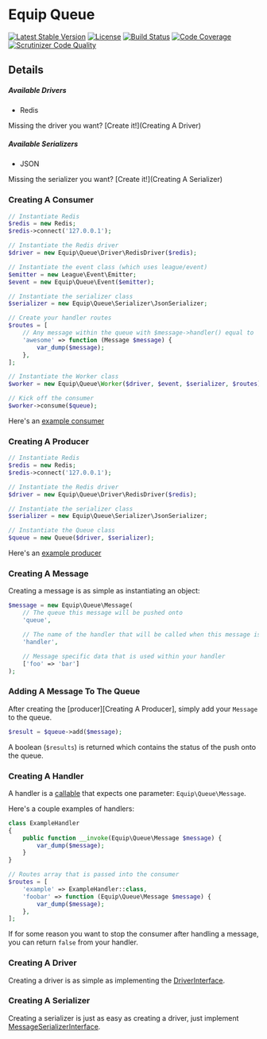 # Equip Queue

[![Latest Stable Version](https://img.shields.io/packagist/v/equip/queue.svg)](https://packagist.org/packages/equip/queue)
[![License](https://img.shields.io/packagist/l/equip/queue.svg)](https://github.com/equip/queue/blob/master/LICENSE)
[![Build Status](https://travis-ci.org/equip/queue.svg)](https://travis-ci.org/equip/queue)
[![Code Coverage](https://scrutinizer-ci.com/g/equip/queue/badges/coverage.png?b=master)](https://scrutinizer-ci.com/g/equip/queue/?branch=master)
[![Scrutinizer Code Quality](https://scrutinizer-ci.com/g/equip/queue/badges/quality-score.png?b=master)](https://scrutinizer-ci.com/g/equip/queue/?branch=master)

## Details

##### Available Drivers
 - Redis

Missing the driver you want? [Create it!](Creating A Driver)

##### Available Serializers
 - JSON

Missing the serializer you want? [Create it!](Creating A Serializer)

### Creating A Consumer

```PHP
// Instantiate Redis
$redis = new Redis;
$redis->connect('127.0.0.1');

// Instantiate the Redis driver
$driver = new Equip\Queue\Driver\RedisDriver($redis);

// Instantiate the event class (which uses league/event)
$emitter = new League\Event\Emitter;
$event = new Equip\Queue\Event($emitter);

// Instantiate the serializer class
$serializer = new Equip\Queue\Serializer\JsonSerializer;

// Create your handler routes
$routes = [
    // Any message within the queue with $message->handler() equal to 'awesome', will fire off this callable.
    'awesome' => function (Message $message) {
        var_dump($message);
    },
];

// Instantiate the Worker class
$worker = new Equip\Queue\Worker($driver, $event, $serializer, $routes);

// Kick off the consumer
$worker->consume($queue);
```

Here's an [example consumer](https://github.com/equip/queue/blob/master/example/consumer.php)

### Creating A Producer

```PHP
// Instantiate Redis
$redis = new Redis;
$redis->connect('127.0.0.1');

// Instantiate the Redis driver
$driver = new Equip\Queue\Driver\RedisDriver($redis);

// Instantiate the serializer class
$serializer = new Equip\Queue\Serializer\JsonSerializer;

// Instantiate the Queue class
$queue = new Queue($driver, $serializer);
```

Here's an [example producer](https://github.com/equip/queue/blob/master/example/producer.php)

### Creating A Message

Creating a message is as simple as instantiating an object:
```PHP
$message = new Equip\Queue\Message(
    // The queue this message will be pushed onto
    'queue',

    // The name of the handler that will be called when this message is being consumed
    'handler',

    // Message specific data that is used within your handler
    ['foo' => 'bar']
);
```

### Adding A Message To The Queue

After creating the [producer][Creating A Producer], simply add your `Message` to the queue.
```PHP
$result = $queue->add($message);
```

A boolean (`$results`) is returned which contains the status of the push onto the queue.

### Creating A Handler

A handler is a [callable](http://php.net/manual/en/language.types.callable.php) that expects one parameter: `Equip\Queue\Message`.

Here's a couple examples of handlers:
```PHP
class ExampleHandler
{
    public function __invoke(Equip\Queue\Message $message) {
        var_dump($message);
    }
}

// Routes array that is passed into the consumer
$routes = [
    'example' => ExampleHandler::class,
    'foobar' => function (Equip\Queue\Message $message) {
        var_dump($message);
    },
];
```

If for some reason you want to stop the consumer after handling a message, you can return `false` from your handler.

### Creating A Driver

Creating a driver is as simple as implementing the [DriverInterface](https://github.com/equip/queue/blob/master/src/Driver/DriverInterface.php).

### Creating A Serializer

Creating a serializer is just as easy as creating a driver, just implement [MessageSerializerInterface](https://github.com/equip/queue/blob/master/src/Serializer/MessageSerializerInterface.php).
